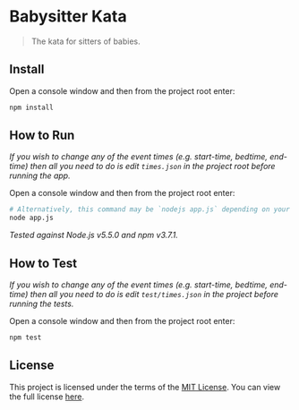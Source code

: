 Babysitter Kata
===============
> The kata for sitters of babies.

Install
-------
Open a console window and then from the project root enter:

```sh
npm install
```

How to Run
----------
_If you wish to change any of the event times (e.g. start-time, bedtime, end-time)
then all you need to do is edit `times.json` in the project root before running
the app._

Open a console window and then from the project root enter:

```sh
# Alternatively, this command may be `nodejs app.js` depending on your OS or Node.js install.
node app.js
```

_Tested against Node.js v5.5.0 and npm v3.7.1._

How to Test
-----------
_If you wish to change any of the event times (e.g. start-time, bedtime, end-time)
then all you need to do is edit `test/times.json` in the project before running
the tests._

Open a console window and then from the project root enter:

```sh
npm test
```

License
-------
This project is licensed under the terms of the [MIT License](http://opensource.org/licenses/MIT). You can view the full license [here](LICENSE).
